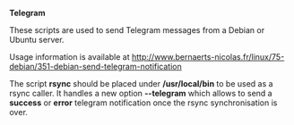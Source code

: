**Telegram**

These scripts are used to send Telegram messages from a Debian or Ubuntu server.

Usage information is available at http://www.bernaerts-nicolas.fr/linux/75-debian/351-debian-send-telegram-notification

The script **rsync** should be placed under **/usr/local/bin** to be used as a rsync caller. It handles a new option **--telegram** which allows to send a **success** or **error** telegram notification once the rsync synchronisation is over.
